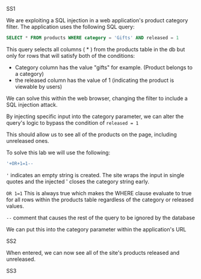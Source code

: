 
SS1

We are exploiting a SQL injection in a web application's product category filter.
The application uses the following SQL query:
```sql
SELECT * FROM products WHERE category = 'Gifts' AND released = 1
```

This query selects all columns ( * ) from the products table in the db but only for rows that will satisfy both of the conditions:
- Category column has the value "gifts" for example. (Product belongs to a category)
- the released column has the value of 1 (indicating the product is viewable by users)

We can solve this within the web browser, changing the filter to include a SQL injection attack.

By injecting specific input into the category parameter, we can alter the query's logic to bypass the condition of `released = 1` 

This should allow us to see all of the products on the page, including unreleased ones.

To solve this lab we will use the following:
```sql
'+OR+1=1--
```

` ' ` indicates an empty string is created. The site wraps the input in single quotes and the injected ' closes the category string early.

`OR 1=1` This is always true which makes the WHERE clause evaluate to true for all rows within the products table regardless of the category or released values.

` -- ` comment that causes the rest of the query to be ignored by the database

We can put this into the category parameter within the application's URL

SS2

When entered, we can now see all of the site's products released and unreleased.

SS3

